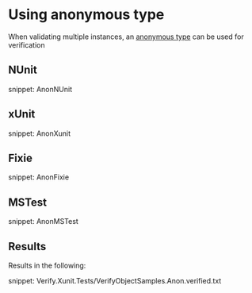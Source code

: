 # Using anonymous type

When validating multiple instances, an [anonymous type](https://docs.microsoft.com/en-us/dotnet/csharp/programming-guide/classes-and-structs/anonymous-types) can be used for verification


## NUnit

snippet: AnonNUnit


## xUnit

snippet: AnonXunit


## Fixie

snippet: AnonFixie


## MSTest

snippet: AnonMSTest


## Results

Results in the following:

snippet: Verify.Xunit.Tests/VerifyObjectSamples.Anon.verified.txt